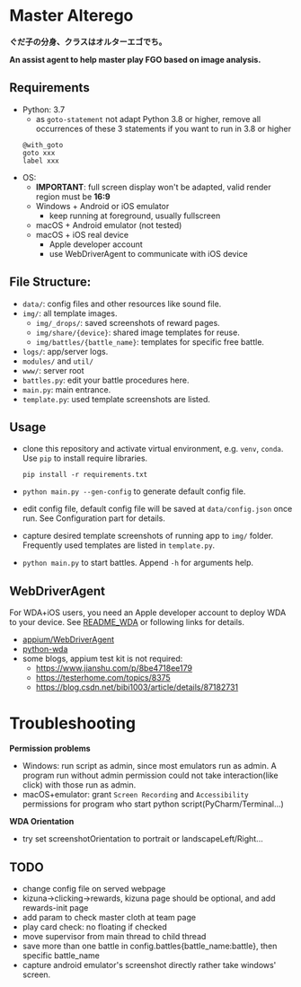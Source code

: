 # Master Alterego

**ぐだ子の分身、クラスはオルターエゴでち。**

**An assist agent to help master play FGO based on image analysis.**

## Requirements
- Python: 3.7
    - as `goto-statement` not adapt Python 3.8 or higher,
    remove all occurrences of these 3 statements if you want to run in 3.8 or higher
    ```
  @with_goto
  goto xxx
  label xxx
  ```
- OS:
    - **IMPORTANT**: full screen display won't be adapted, valid render region must be **16:9**
    - Windows + Android or iOS emulator
        - keep running at foreground, usually fullscreen
    - macOS + Android emulator (not tested)
    - macOS + iOS real device
        - Apple developer account
        - use WebDriverAgent to communicate with iOS device

## File Structure:
- `data/`: config files and other resources like sound file.
- `img/`: all template images.
    - `img/_drops/`: saved screenshots of reward pages.
    - `img/share/{device}`: shared image templates for reuse.
    - `img/battles/{battle_name}`: templates for specific free battle.
- `logs/`: app/server logs.
- `modules/` and `util/`
- `www/`: server root
- `battles.py`: edit your battle procedures here.
- `main.py`: main entrance.
- `template.py`: used template screenshots are listed.


## Usage
- clone this repository and activate virtual environment, e.g. `venv`, `conda`. Use `pip` to install require libraries.
    ```Shell
    pip install -r requirements.txt
    ```

- `python main.py --gen-config` to generate default config file.
- edit config file, default config file will be saved at `data/config.json` once run. See Configuration part for details.
- capture desired template screenshots of running app to `img/` folder. Frequently used templates are listed in `template.py`.
- `python main.py` to start battles. Append `-h` for arguments help.

## WebDriverAgent
For WDA+iOS users, you need an Apple developer account to deploy WDA to your device. See [README_WDA](./README_WDA.md) or following links for details.
 - [appium/WebDriverAgent](https://github.com/appium/WebDriverAgent)
 - [python-wda](https://github.com/openatx/facebook-wda)
 - some blogs, appium test kit is not required:
    - https://www.jianshu.com/p/8be4718ee179
    - https://testerhome.com/topics/8375
    - https://blog.csdn.net/bibi1003/article/details/87182731

# Troubleshooting
**Permission problems**
- Windows: run script as admin, since most emulators run as admin. A program run without admin permission could not take interaction(like click) with those run as admin.
- macOS+emulator: grant `Screen Recording` and `Accessibility` permissions for program who start python script(PyCharm/Terminal...)

**WDA Orientation**
- try set screenshotOrientation to portrait or landscapeLeft/Right...


## TODO
- change config file on served webpage
- kizuna->clicking->rewards, kizuna page should be optional, and add rewards-init page
- add param to check master cloth at team page
- play card check: no floating if checked
- move supervisor from main thread to child thread
- save more than one battle in config.battles{battle_name:battle}, then specific battle_name
- capture android emulator's screenshot directly rather take windows' screen.
